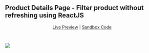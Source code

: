 <h2>Product Details Page - Filter product without refreshing using ReactJS</h2>

<p style="text-align: center;"><a href="https://4gnvd.csb.app/">Live Preview</a> | <a href="https://codesandbox.io/s/trusting-pine-4gnvd?file=/src/App.js">Sandbox Code</a></p>
<br />


<p><img src="http://ieiad.com/d-links/pdp-mob-reactjs.gif?v=1"></p>
